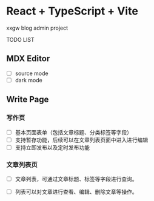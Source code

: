 # React + TypeScript + Vite

xxgw blog admin project


TODO LIST

## MDX Editor

* [ ] source mode
* [ ] dark mode
  
## Write Page

### 写作页
* [ ] 基本页面表单（包括文章标题、分类标签等字段）
* [ ] 支持暂存功能，后续可以在文章列表页面中进入进行编辑
* [ ] 支持立即发布以及定时发布功能

### 文章列表页
* [ ] 文章列表，可通过文章标题、标签等字段进行查询。
* [ ] 列表可以对文章进行查看、编辑、删除文章等操作。
   